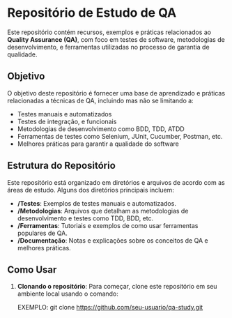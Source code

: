# Repositório de Estudo de QA

Este repositório contém recursos, exemplos e práticas relacionados ao **Quality Assurance (QA)**, com foco em testes de software, metodologias de desenvolvimento, e ferramentas utilizadas no processo de garantia de qualidade.

## Objetivo

O objetivo deste repositório é fornecer uma base de aprendizado e práticas relacionadas a técnicas de QA, incluindo mas não se limitando a:
- Testes manuais e automatizados
- Testes de integração, e funcionais
- Metodologias de desenvolvimento como BDD, TDD, ATDD
- Ferramentas de testes como Selenium, JUnit, Cucumber, Postman, etc.
- Melhores práticas para garantir a qualidade do software

## Estrutura do Repositório

Este repositório está organizado em diretórios e arquivos de acordo com as áreas de estudo. Alguns dos diretórios principais incluem:

- **/Testes**: Exemplos de testes manuais e automatizados.
- **/Metodologias**: Arquivos que detalham as metodologias de desenvolvimento e testes como TDD, BDD, etc.
- **/Ferramentas**: Tutoriais e exemplos de como usar ferramentas populares de QA.
- **/Documentação**: Notas e explicações sobre os conceitos de QA e melhores práticas.

## Como Usar

1. **Clonando o repositório**:
   Para começar, clone este repositório em seu ambiente local usando o comando:

   EXEMPLO:
   git clone https://github.com/seu-usuario/qa-study.git
   
   
